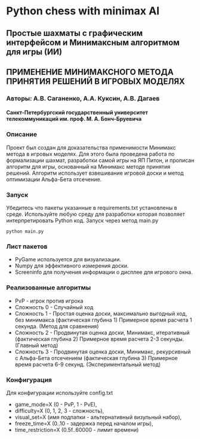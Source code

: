 
# Python chess with minimax AI

## Простые шахматы с графическим интерфейсом и Минимаксным алгоритмом для игры (ИИ)

## ПРИМЕНЕНИЕ МИНИМАКСНОГО МЕТОДА ПРИНЯТИЯ РЕШЕНИЙ В ИГРОВЫХ МОДЕЛЯХ

### Авторы: А.В. Саганенко, А.А. Куксин, А.В. Дагаев

#### Санкт-Петербургский государственный университет телекоммуникаций им. проф. М. А. Бонч-Бруевича

### Описание

Проект был создан для доказательства применимости Минимакс метода в игровых моделях. Для этого была проведена работа по формализации шахмат, разработки самой игры на ЯП Питон, и прописан алгоритм для игры, основанный на Минимакс методе принятия решений. Алгоритм использует взвешивание игровой доски и метод оптимизации Альфа-Бета отсечение.

### Запуск

Убедитесь что пакеты указанные в requirements.txt установлены в среде. Используйте любую среду для разработки которая позволяет интерпретировать Python код. Запуск через метод main.py

``` python3
python main.py
```

### Лист пакетов

* PyGame используется для визуализации.
* Numpy для эффективного измерения доски.
* Screeninfo для получения информации о дисплее для игрового окна.

### Реализованные алгоритмы

* PvP - игрок против игрока
* Сложность 0 - Случайный ход
* Сложность 1 - Простая оценка доски, максимально выгодный ход, без минимакса (фактическая глубина 1) Примерное время расчета 1 секунда. (Метод для сравнения)
* Сложность 2 - Продвинутая оценка доски, Минимакс, итеративный (фактическая глубина 2) Примерное время расчета 2-3 секунды. (Главный метод)
* Сложность 3 - Продвинутая оценка доски, Минимакс, рекурсивный с Альфа-Бета отсечением (фактическая глубина 3) Примерное время расчета 6-9 секунд. (Экспериментальный метод)

### Конфигурация

Для конфигурации используйте config.txt

* game_mode=X (0 - PvP, 1 - PvE),
* difficulty=X (0, 1, 2, 3 - сложность),
* visual_set=X (имя подпапки - альтернативный визульный набор),
* freeze_time=X (0..10 - задержка перед началом игры),
* time_restriction=X (0.5f..60000 - лимит времени)
